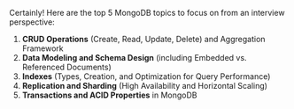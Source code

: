 

Certainly! Here are the top 5 MongoDB topics to focus on from an interview perspective:

1. **CRUD Operations** (Create, Read, Update, Delete) and Aggregation Framework
2. **Data Modeling and Schema Design** (including Embedded vs. Referenced Documents)
3. **Indexes** (Types, Creation, and Optimization for Query Performance)
4. **Replication and Sharding** (High Availability and Horizontal Scaling)
5. **Transactions and ACID Properties** in MongoDB

